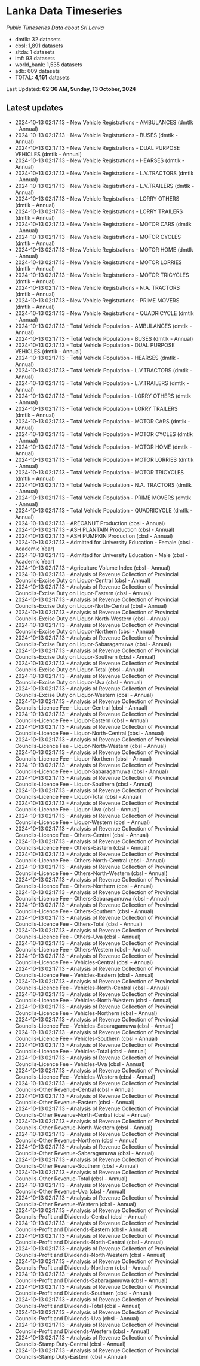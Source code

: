 # Lanka Data Timeseries
*Public Timeseries Data about Sri Lanka*

* dmtlk: 32 datasets
* cbsl: 1,891 datasets
* sltda: 1 datasets
* imf: 93 datasets
* world_bank: 1,535 datasets
* adb: 609 datasets
* TOTAL: **4,161** datasets

Last Updated: **02:36 AM, Sunday, 13 October, 2024**

## Latest updates

* 2024-10-13 02:17:13 - New Vehicle Registrations - AMBULANCES (dmtlk - Annual)
* 2024-10-13 02:17:13 - New Vehicle Registrations - BUSES (dmtlk - Annual)
* 2024-10-13 02:17:13 - New Vehicle Registrations - DUAL PURPOSE VEHICLES (dmtlk - Annual)
* 2024-10-13 02:17:13 - New Vehicle Registrations - HEARSES (dmtlk - Annual)
* 2024-10-13 02:17:13 - New Vehicle Registrations - L.V.TRACTORS (dmtlk - Annual)
* 2024-10-13 02:17:13 - New Vehicle Registrations - L.V.TRAILERS (dmtlk - Annual)
* 2024-10-13 02:17:13 - New Vehicle Registrations - LORRY OTHERS (dmtlk - Annual)
* 2024-10-13 02:17:13 - New Vehicle Registrations - LORRY TRAILERS (dmtlk - Annual)
* 2024-10-13 02:17:13 - New Vehicle Registrations - MOTOR CARS (dmtlk - Annual)
* 2024-10-13 02:17:13 - New Vehicle Registrations - MOTOR CYCLES (dmtlk - Annual)
* 2024-10-13 02:17:13 - New Vehicle Registrations - MOTOR HOME (dmtlk - Annual)
* 2024-10-13 02:17:13 - New Vehicle Registrations - MOTOR LORRIES (dmtlk - Annual)
* 2024-10-13 02:17:13 - New Vehicle Registrations - MOTOR TRICYCLES (dmtlk - Annual)
* 2024-10-13 02:17:13 - New Vehicle Registrations - N.A. TRACTORS (dmtlk - Annual)
* 2024-10-13 02:17:13 - New Vehicle Registrations - PRIME MOVERS (dmtlk - Annual)
* 2024-10-13 02:17:13 - New Vehicle Registrations - QUADRICYCLE (dmtlk - Annual)
* 2024-10-13 02:17:13 - Total Vehicle Population - AMBULANCES (dmtlk - Annual)
* 2024-10-13 02:17:13 - Total Vehicle Population - BUSES (dmtlk - Annual)
* 2024-10-13 02:17:13 - Total Vehicle Population - DUAL PURPOSE VEHICLES (dmtlk - Annual)
* 2024-10-13 02:17:13 - Total Vehicle Population - HEARSES (dmtlk - Annual)
* 2024-10-13 02:17:13 - Total Vehicle Population - L.V.TRACTORS (dmtlk - Annual)
* 2024-10-13 02:17:13 - Total Vehicle Population - L.V.TRAILERS (dmtlk - Annual)
* 2024-10-13 02:17:13 - Total Vehicle Population - LORRY OTHERS (dmtlk - Annual)
* 2024-10-13 02:17:13 - Total Vehicle Population - LORRY TRAILERS (dmtlk - Annual)
* 2024-10-13 02:17:13 - Total Vehicle Population - MOTOR CARS (dmtlk - Annual)
* 2024-10-13 02:17:13 - Total Vehicle Population - MOTOR CYCLES (dmtlk - Annual)
* 2024-10-13 02:17:13 - Total Vehicle Population - MOTOR HOME (dmtlk - Annual)
* 2024-10-13 02:17:13 - Total Vehicle Population - MOTOR LORRIES (dmtlk - Annual)
* 2024-10-13 02:17:13 - Total Vehicle Population - MOTOR TRICYCLES (dmtlk - Annual)
* 2024-10-13 02:17:13 - Total Vehicle Population - N.A. TRACTORS (dmtlk - Annual)
* 2024-10-13 02:17:13 - Total Vehicle Population - PRIME MOVERS (dmtlk - Annual)
* 2024-10-13 02:17:13 - Total Vehicle Population - QUADRICYCLE (dmtlk - Annual)
* 2024-10-13 02:17:13 - ARECANUT Production (cbsl - Annual)
* 2024-10-13 02:17:13 - ASH PLANTAIN Production (cbsl - Annual)
* 2024-10-13 02:17:13 - ASH PUMPKIN Production (cbsl - Annual)
* 2024-10-13 02:17:13 - Admitted for University Education - Female (cbsl - Academic Year)
* 2024-10-13 02:17:13 - Admitted for University Education - Male (cbsl - Academic Year)
* 2024-10-13 02:17:13 - Agriculture Volume Index (cbsl - Annual)
* 2024-10-13 02:17:13 - Analysis of Revenue Collection of Provincial Councils-Excise Duty on Liquor-Central (cbsl - Annual)
* 2024-10-13 02:17:13 - Analysis of Revenue Collection of Provincial Councils-Excise Duty on Liquor-Eastern (cbsl - Annual)
* 2024-10-13 02:17:13 - Analysis of Revenue Collection of Provincial Councils-Excise Duty on Liquor-North-Central (cbsl - Annual)
* 2024-10-13 02:17:13 - Analysis of Revenue Collection of Provincial Councils-Excise Duty on Liquor-North-Western (cbsl - Annual)
* 2024-10-13 02:17:13 - Analysis of Revenue Collection of Provincial Councils-Excise Duty on Liquor-Northern (cbsl - Annual)
* 2024-10-13 02:17:13 - Analysis of Revenue Collection of Provincial Councils-Excise Duty on Liquor-Sabaragamuwa (cbsl - Annual)
* 2024-10-13 02:17:13 - Analysis of Revenue Collection of Provincial Councils-Excise Duty on Liquor-Southern (cbsl - Annual)
* 2024-10-13 02:17:13 - Analysis of Revenue Collection of Provincial Councils-Excise Duty on Liquor-Total (cbsl - Annual)
* 2024-10-13 02:17:13 - Analysis of Revenue Collection of Provincial Councils-Excise Duty on Liquor-Uva (cbsl - Annual)
* 2024-10-13 02:17:13 - Analysis of Revenue Collection of Provincial Councils-Excise Duty on Liquor-Western (cbsl - Annual)
* 2024-10-13 02:17:13 - Analysis of Revenue Collection of Provincial Councils-Licence Fee - Liquor-Central (cbsl - Annual)
* 2024-10-13 02:17:13 - Analysis of Revenue Collection of Provincial Councils-Licence Fee - Liquor-Eastern (cbsl - Annual)
* 2024-10-13 02:17:13 - Analysis of Revenue Collection of Provincial Councils-Licence Fee - Liquor-North-Central (cbsl - Annual)
* 2024-10-13 02:17:13 - Analysis of Revenue Collection of Provincial Councils-Licence Fee - Liquor-North-Western (cbsl - Annual)
* 2024-10-13 02:17:13 - Analysis of Revenue Collection of Provincial Councils-Licence Fee - Liquor-Northern (cbsl - Annual)
* 2024-10-13 02:17:13 - Analysis of Revenue Collection of Provincial Councils-Licence Fee - Liquor-Sabaragamuwa (cbsl - Annual)
* 2024-10-13 02:17:13 - Analysis of Revenue Collection of Provincial Councils-Licence Fee - Liquor-Southern (cbsl - Annual)
* 2024-10-13 02:17:13 - Analysis of Revenue Collection of Provincial Councils-Licence Fee - Liquor-Total (cbsl - Annual)
* 2024-10-13 02:17:13 - Analysis of Revenue Collection of Provincial Councils-Licence Fee - Liquor-Uva (cbsl - Annual)
* 2024-10-13 02:17:13 - Analysis of Revenue Collection of Provincial Councils-Licence Fee - Liquor-Western (cbsl - Annual)
* 2024-10-13 02:17:13 - Analysis of Revenue Collection of Provincial Councils-Licence Fee - Others-Central (cbsl - Annual)
* 2024-10-13 02:17:13 - Analysis of Revenue Collection of Provincial Councils-Licence Fee - Others-Eastern (cbsl - Annual)
* 2024-10-13 02:17:13 - Analysis of Revenue Collection of Provincial Councils-Licence Fee - Others-North-Central (cbsl - Annual)
* 2024-10-13 02:17:13 - Analysis of Revenue Collection of Provincial Councils-Licence Fee - Others-North-Western (cbsl - Annual)
* 2024-10-13 02:17:13 - Analysis of Revenue Collection of Provincial Councils-Licence Fee - Others-Northern (cbsl - Annual)
* 2024-10-13 02:17:13 - Analysis of Revenue Collection of Provincial Councils-Licence Fee - Others-Sabaragamuwa (cbsl - Annual)
* 2024-10-13 02:17:13 - Analysis of Revenue Collection of Provincial Councils-Licence Fee - Others-Southern (cbsl - Annual)
* 2024-10-13 02:17:13 - Analysis of Revenue Collection of Provincial Councils-Licence Fee - Others-Total (cbsl - Annual)
* 2024-10-13 02:17:13 - Analysis of Revenue Collection of Provincial Councils-Licence Fee - Others-Uva (cbsl - Annual)
* 2024-10-13 02:17:13 - Analysis of Revenue Collection of Provincial Councils-Licence Fee - Others-Western (cbsl - Annual)
* 2024-10-13 02:17:13 - Analysis of Revenue Collection of Provincial Councils-Licence Fee - Vehicles-Central (cbsl - Annual)
* 2024-10-13 02:17:13 - Analysis of Revenue Collection of Provincial Councils-Licence Fee - Vehicles-Eastern (cbsl - Annual)
* 2024-10-13 02:17:13 - Analysis of Revenue Collection of Provincial Councils-Licence Fee - Vehicles-North-Central (cbsl - Annual)
* 2024-10-13 02:17:13 - Analysis of Revenue Collection of Provincial Councils-Licence Fee - Vehicles-North-Western (cbsl - Annual)
* 2024-10-13 02:17:13 - Analysis of Revenue Collection of Provincial Councils-Licence Fee - Vehicles-Northern (cbsl - Annual)
* 2024-10-13 02:17:13 - Analysis of Revenue Collection of Provincial Councils-Licence Fee - Vehicles-Sabaragamuwa (cbsl - Annual)
* 2024-10-13 02:17:13 - Analysis of Revenue Collection of Provincial Councils-Licence Fee - Vehicles-Southern (cbsl - Annual)
* 2024-10-13 02:17:13 - Analysis of Revenue Collection of Provincial Councils-Licence Fee - Vehicles-Total (cbsl - Annual)
* 2024-10-13 02:17:13 - Analysis of Revenue Collection of Provincial Councils-Licence Fee - Vehicles-Uva (cbsl - Annual)
* 2024-10-13 02:17:13 - Analysis of Revenue Collection of Provincial Councils-Licence Fee - Vehicles-Western (cbsl - Annual)
* 2024-10-13 02:17:13 - Analysis of Revenue Collection of Provincial Councils-Other Revenue-Central (cbsl - Annual)
* 2024-10-13 02:17:13 - Analysis of Revenue Collection of Provincial Councils-Other Revenue-Eastern (cbsl - Annual)
* 2024-10-13 02:17:13 - Analysis of Revenue Collection of Provincial Councils-Other Revenue-North-Central (cbsl - Annual)
* 2024-10-13 02:17:13 - Analysis of Revenue Collection of Provincial Councils-Other Revenue-North-Western (cbsl - Annual)
* 2024-10-13 02:17:13 - Analysis of Revenue Collection of Provincial Councils-Other Revenue-Northern (cbsl - Annual)
* 2024-10-13 02:17:13 - Analysis of Revenue Collection of Provincial Councils-Other Revenue-Sabaragamuwa (cbsl - Annual)
* 2024-10-13 02:17:13 - Analysis of Revenue Collection of Provincial Councils-Other Revenue-Southern (cbsl - Annual)
* 2024-10-13 02:17:13 - Analysis of Revenue Collection of Provincial Councils-Other Revenue-Total (cbsl - Annual)
* 2024-10-13 02:17:13 - Analysis of Revenue Collection of Provincial Councils-Other Revenue-Uva (cbsl - Annual)
* 2024-10-13 02:17:13 - Analysis of Revenue Collection of Provincial Councils-Other Revenue-Western (cbsl - Annual)
* 2024-10-13 02:17:13 - Analysis of Revenue Collection of Provincial Councils-Profit and Dividends-Central (cbsl - Annual)
* 2024-10-13 02:17:13 - Analysis of Revenue Collection of Provincial Councils-Profit and Dividends-Eastern (cbsl - Annual)
* 2024-10-13 02:17:13 - Analysis of Revenue Collection of Provincial Councils-Profit and Dividends-North-Central (cbsl - Annual)
* 2024-10-13 02:17:13 - Analysis of Revenue Collection of Provincial Councils-Profit and Dividends-North-Western (cbsl - Annual)
* 2024-10-13 02:17:13 - Analysis of Revenue Collection of Provincial Councils-Profit and Dividends-Northern (cbsl - Annual)
* 2024-10-13 02:17:13 - Analysis of Revenue Collection of Provincial Councils-Profit and Dividends-Sabaragamuwa (cbsl - Annual)
* 2024-10-13 02:17:13 - Analysis of Revenue Collection of Provincial Councils-Profit and Dividends-Southern (cbsl - Annual)
* 2024-10-13 02:17:13 - Analysis of Revenue Collection of Provincial Councils-Profit and Dividends-Total (cbsl - Annual)
* 2024-10-13 02:17:13 - Analysis of Revenue Collection of Provincial Councils-Profit and Dividends-Uva (cbsl - Annual)
* 2024-10-13 02:17:13 - Analysis of Revenue Collection of Provincial Councils-Profit and Dividends-Western (cbsl - Annual)
* 2024-10-13 02:17:13 - Analysis of Revenue Collection of Provincial Councils-Stamp Duty-Central (cbsl - Annual)
* 2024-10-13 02:17:13 - Analysis of Revenue Collection of Provincial Councils-Stamp Duty-Eastern (cbsl - Annual)